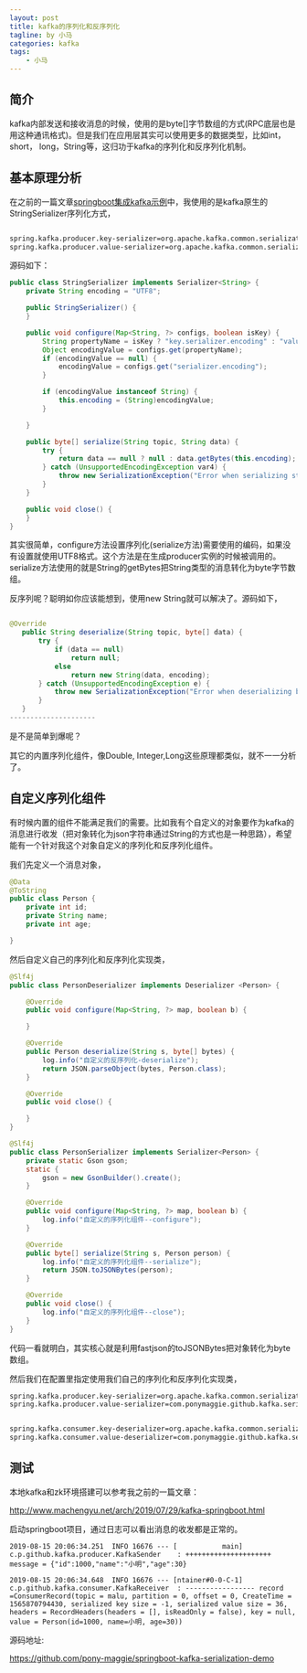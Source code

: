 ```yaml
---
layout: post
title: kafka的序列化和反序列化
tagline: by 小马
categories: kafka
tags: 
    - 小马
---
```


 
## 简介

kafka内部发送和接收消息的时候，使用的是byte[]字节数组的方式(RPC底层也是用这种通讯格式)。但是我们在应用层其实可以使用更多的数据类型，比如int，short，
long，String等，这归功于kafka的序列化和反序列化机制。

<!--more-->
 

## 基本原理分析

在之前的一篇文章[springboot集成kafka示例](http://www.machengyu.net/arch/2019/07/29/kafka-springboot.html)中，我使用的是kafka原生的StringSerializer序列化方式，

```xml

spring.kafka.producer.key-serializer=org.apache.kafka.common.serialization.StringSerializer
spring.kafka.producer.value-serializer=org.apache.kafka.common.serialization.StringSerializer

```

源码如下：

```java
public class StringSerializer implements Serializer<String> {
    private String encoding = "UTF8";

    public StringSerializer() {
    }

    public void configure(Map<String, ?> configs, boolean isKey) {
        String propertyName = isKey ? "key.serializer.encoding" : "value.serializer.encoding";
        Object encodingValue = configs.get(propertyName);
        if (encodingValue == null) {
            encodingValue = configs.get("serializer.encoding");
        }

        if (encodingValue instanceof String) {
            this.encoding = (String)encodingValue;
        }

    }

    public byte[] serialize(String topic, String data) {
        try {
            return data == null ? null : data.getBytes(this.encoding);
        } catch (UnsupportedEncodingException var4) {
            throw new SerializationException("Error when serializing string to byte[] due to unsupported encoding " + this.encoding);
        }
    }

    public void close() {
    }
}

```

其实很简单，configure方法设置序列化(serialize方法)需要使用的编码，如果没有设置就使用UTF8格式。这个方法是在生成producer实例的时候被调用的。serialize方法使用的就是String的getBytes把String类型的消息转化为byte字节数组。 

反序列呢？聪明如你应该能想到，使用new String就可以解决了。源码如下，

 ```java
 
@Override
    public String deserialize(String topic, byte[] data) {
        try {
            if (data == null)
                return null;
            else
                return new String(data, encoding);
        } catch (UnsupportedEncodingException e) {
            throw new SerializationException("Error when deserializing byte[] to string due to unsupported encoding " + encoding);
        }
    }
--------------------- 

```

是不是简单到爆呢？

其它的内置序列化组件，像Double, Integer,Long这些原理都类似，就不一一分析了。

## 自定义序列化组件

有时候内置的组件不能满足我们的需要。比如我有个自定义的对象要作为kafka的消息进行收发（把对象转化为json字符串通过String的方式也是一种思路），希望能有一个针对我这个对象自定义的序列化和反序列化组件。

我们先定义一个消息对象，

```java
@Data
@ToString
public class Person {
    private int id;
    private String name;
    private int age;

}
```

然后自定义自己的序列化和反序列化实现类，

```java
@Slf4j
public class PersonDeserializer implements Deserializer <Person> {

    @Override
    public void configure(Map<String, ?> map, boolean b) {

    }

    @Override
    public Person deserialize(String s, byte[] bytes) {
        log.info("自定义的反序列化-deserialize");
        return JSON.parseObject(bytes, Person.class);
    }

    @Override
    public void close() {

    }
}
```

```java
@Slf4j
public class PersonSerializer implements Serializer<Person> {
    private static Gson gson;
    static {
        gson = new GsonBuilder().create();
    }

    @Override
    public void configure(Map<String, ?> map, boolean b) {
        log.info("自定义的序列化组件--configure");
    }

    @Override
    public byte[] serialize(String s, Person person) {
        log.info("自定义的序列化组件--serialize");
        return JSON.toJSONBytes(person);
    }

    @Override
    public void close() {
        log.info("自定义的序列化组件--close");
    }
}

```

代码一看就明白，其实核心就是利用fastjson的toJSONBytes把对象转化为byte数组。

然后我们在配置里指定使用我们自己的序列化和反序列化实现类，

```xml
spring.kafka.producer.key-serializer=org.apache.kafka.common.serialization.StringSerializer
spring.kafka.producer.value-serializer=com.ponymaggie.github.kafka.serializer.PersonSerializer


spring.kafka.consumer.key-deserializer=org.apache.kafka.common.serialization.StringDeserializer
spring.kafka.consumer.value-deserializer=com.ponymaggie.github.kafka.serializer.PersonDeserializer
```


## 测试

本地kafka和zk环境搭建可以参考我之前的一篇文章：

http://www.machengyu.net/arch/2019/07/29/kafka-springboot.html

启动springboot项目，通过日志可以看出消息的收发都是正常的。

```text
2019-08-15 20:06:34.251  INFO 16676 --- [           main] c.p.github.kafka.producer.KafkaSender    : +++++++++++++++++++++  message = {"id":1000,"name":"小明","age":30}

2019-08-15 20:06:34.648  INFO 16676 --- [ntainer#0-0-C-1] c.p.github.kafka.consumer.KafkaReceiver  : ----------------- record =ConsumerRecord(topic = malu, partition = 0, offset = 0, CreateTime = 1565870794430, serialized key size = -1, serialized value size = 36, headers = RecordHeaders(headers = [], isReadOnly = false), key = null, value = Person(id=1000, name=小明, age=30))
```

源码地址:

https://github.com/pony-maggie/springboot-kafka-serialization-demo


 









